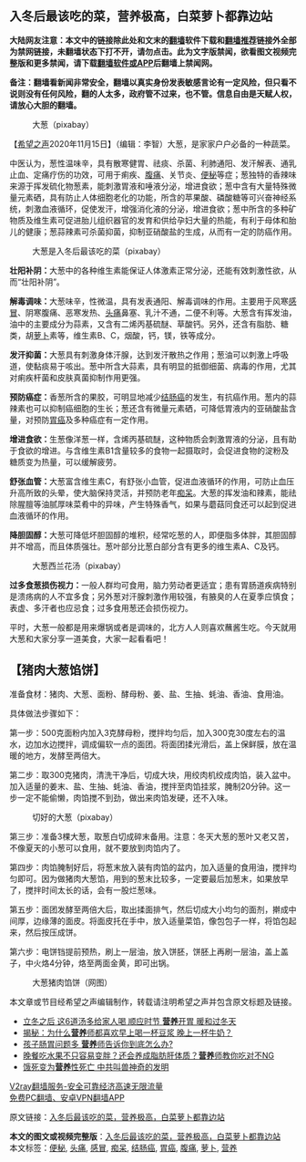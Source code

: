  <h2>入冬后最该吃的菜，营养极高，白菜萝卜都靠边站</h2> <p class="notice"><b>大陆网友注意：本文中的链接除此处和文末的<a href="https://github.com/bannedbook/fanqiang" >翻墙</a>软件下载和<a href="https://github.com/killgcd/justmysocks/blob/master/README.md">翻墙推荐</a>链接外全部为禁网链接，未翻墙状态下打不开，请勿点击。此为文字版禁闻，欲看图文视频完整版和更多禁闻，请下载<a href="https://github.com/bannedbook/fanqiang">翻墙软件或APP</a>后翻墙上禁闻网。</p><p>备注：翻墙看新闻非常安全，翻墙以真实身份发表敏感言论有一定风险，但只看不说则没有任何风险，翻的人太多，政府管不过来，也不管。信息自由是天赋人权，请放心大胆的翻墙。</b></p>  <div class="entry"> <figure><figcaption>大葱（pixabay）</figcaption></figure> <p>【<span class='wp_keywordlink_affiliate'><a href="https://www.soundofhope.org" title="希望之声" target="_blank">希望之声</a></span>2020年11月15日】（编辑：李智）大葱，是家家户户必备的一种蔬菜。</p> <p>中医认为，葱性温味辛，具有散寒健胃、祛痰、杀菌、利肺通阳、发汗解表、通乳止血、定痛疗伤的功效，可用于痢疾、<a href="https://www.bannedbook.org/bnews/tag/%e8%85%b9%e7%97%9b/" class="st_tag internal_tag" rel="tag" title="标签 腹痛 下的日志">腹痛</a>、关节炎、<a href="https://www.bannedbook.org/bnews/tag/%e4%be%bf%e7%a7%98/" class="st_tag internal_tag" rel="tag" title="标签 便秘 下的日志">便秘</a>等症；葱独特的香辣味来源于挥发硫化物葱素，能刺激胃液和唾液分泌，增进食欲；葱中含有大量特殊微量元素硒，具有防止人体细胞老化的功能，所含的苹果酸、磷酸糖等可兴奋神经系统，刺激血液循环，促使发汗，增强消化液的分泌，增进食欲；葱中所含的多种矿物质及维生素可促进胎儿组织器官的发育和供给孕妇大量的热能，有利于母体和胎儿的健康；葱蒜辣素可杀菌抑菌，抑制亚硝酸盐的生成，从而有一定的防癌作用。</p> <figure><figcaption>大葱是入冬后最该吃的菜（pixabay）</figcaption></figure> <p><strong>壮阳补阴：</strong>大葱中的各种维生素能保证人体激素正常分泌，还能有效刺激性欲，从而“壮阳补阴”。</p> <p><strong>解毒调味：</strong>大葱味辛，性微温，具有发表通阳、解毒调味的作用。主要用于风寒<a href="https://www.bannedbook.org/bnews/tag/%E6%84%9F%E5%86%92/" class="st_tag internal_tag" rel="tag" title="标签 感冒 下的日志">感冒</a>、阴寒腹痛、恶寒发热、<a href="https://www.bannedbook.org/bnews/tag/%e5%a4%b4%e7%97%9b/" class="st_tag internal_tag" rel="tag" title="标签 头痛 下的日志">头痛</a>鼻塞、乳汁不通，二便不利等。大葱含有挥发油，油中的主要成分为蒜素，又含有二烯丙基硫醚、草酸钙。另外，还含有脂肪、糖类，胡<a href="https://www.bannedbook.org/bnews/tag/%e8%90%9d%e5%8d%9c/" class="st_tag internal_tag" rel="tag" title="标签 萝卜 下的日志">萝卜</a>素等，维生素B、C，烟酸，钙，镁，铁等成分。</p> <p><strong>发汗抑菌：</strong>大葱具有刺激身体汗腺，达到发汗散热之作用；葱油可以刺激上呼吸道，使黏痰易于咳出。葱中所含大蒜素，具有明显的抵御细菌、病毒的作用，尤其对痢疾杆菌和皮肤真菌抑制作用更强。</p>  <p><strong>预防癌症：</strong>香葱所含的果胶，可明显地减少<a href="https://www.bannedbook.org/bnews/tag/%E7%BB%93%E8%82%A0%E7%99%8C/" class="st_tag internal_tag" rel="tag" title="标签 结肠癌 下的日志">结肠癌</a>的发生，有抗癌作用。葱内的蒜辣素也可以抑制癌细胞的生长；葱还含有微量元素硒，可降低胃液内的亚硝酸盐含量，对预防<a href="https://www.bannedbook.org/bnews/tag/%E8%83%83%E7%99%8C/" class="st_tag internal_tag" rel="tag" title="标签 胃癌 下的日志">胃癌</a>及多种癌症有一定作用。</p> <p><strong>增进食欲：</strong>生葱像洋葱一样，含烯丙基硫醚，这种物质会刺激胃液的分泌，且有助于食欲的增进。与含维生素B1含量较多的食物一起摄取时，会促进食物的淀粉及糖质变为热量，可以缓解疲劳。</p> <p><strong>舒张血管：</strong>大葱富含维生素C，有舒张小血管，促进血液循环的作用，可防止血压升高所致的头晕，使大脑保持灵活，并预防老年<a href="https://www.bannedbook.org/bnews/tag/%E7%97%B4%E5%91%86/" class="st_tag internal_tag" rel="tag" title="标签 痴呆 下的日志">痴呆</a>。大葱的挥发油和辣素，能祛除腥膻等油腻厚味菜肴中的异味，产生特殊香气，如果与蘑菇同食还可以起到促进血液循环的作用。</p> <p><strong>降胆固醇：</strong>大葱可降低坏胆固醇的堆积，经常吃葱的人，即便脂多体胖，其胆固醇并不增高，而且体质强壮。葱叶部分比葱白部分含有更多的维生素A、C及钙。</p> <figure><figcaption>大葱西兰花汤（pixabay）</figcaption></figure> <p><strong>过多食葱损伤视力：</strong>一般人群均可食用，脑力劳动者更适宜；患有胃肠道疾病特别是溃疡病的人不宜多食；另外葱对汗腺刺激作用较强，有腋臭的人在夏季应慎食；表虚、多汗者也应忌食；过多食用葱还会损伤视力。</p>  <p>平时，大葱一般都是用来爆锅或者是调味的，北方人人则喜欢蘸酱生吃。今天就用大葱和大家分享一道美食，大家一起看看吧！</p> <h2>【猪肉大葱馅饼】</h2> <p>准备食材：猪肉、大葱、面粉、酵母粉、姜、盐、生抽、蚝油、香油、食用油。</p> <p>具体做法步骤如下：</p> <p>第一步：500克面粉内加入3克酵母粉，搅拌均匀后，加入300克30度左右的温水，边加水边搅拌，调成偏软一点的面团。将面团揉光滑后，盖上保鲜膜，放在温暖的地方，发酵至两倍大。</p> <p>第二步：取300克猪肉，清洗干净后，切成大块，用绞肉机绞成肉馅，装入盆中。加入适量的姜末、盐、生抽、蚝油、香油，搅拌至肉馅挂浆，腌制20分钟。这一步一定不能偷懒，肉馅搅不到劲，做出来肉馅发硬，还不入味。</p>  <figure><figcaption>切好的大葱（pixabay）</figcaption></figure> <p>第三步：准备3棵大葱，取葱白切成碎末备用。注意：冬天大葱的葱叶又老又苦，不像夏天的小葱可以食用，就不要放到肉馅内了。</p> <p>第四步：肉馅腌制好后，将葱末放入装有肉馅的盆内，加入适量的食用油，搅拌均匀即可。因为做猪肉大葱馅，用到的葱末比较多，一定要最后加葱末，如果放早了，搅拌时间太长的话，会有一股烂葱味。</p> <p>第五步：面团发酵至两倍大后，取出揉面排气，然后切成大小均匀的面剂，擀成中间厚，边缘薄的面皮。将面皮托在手中，放入适量菜馅，像包包子一样，将馅包起来，然后按压成饼。</p> <p>第六步：电饼铛提前预热，刷上一层油，放入饼胚，饼胚上再刷一层油，盖上盖子，中火烙4分钟，烙至两面金黄，即可出锅。</p> <figure><figcaption>大葱猪肉馅饼（网图）</figcaption></figure> <p>本文章或节目经希望之声编辑制作，转载请注明希望之声并包含原文标题及链接。</p>  <ul class='op-related-articles' title='相关阅读'> <li><a href='https://www.bannedbook.org/bnews/lifebaike/20201115/1431267.html' target='_blank'>立冬之后 这6道汤多给家人喝 顺应时节 <b>营养</b>开胃 暖和过冬天</a></li> <li><a href='https://www.bannedbook.org/bnews/health/20201115/1431261.html' target='_blank'>揭秘：为什么<b>营养</b>师都喜欢早上喝一杯豆浆 晚上一杯牛奶？</a></li> <li><a href='https://www.bannedbook.org/bnews/health/20201114/1430898.html' target='_blank'>孩子肠胃问题多 <b>营养</b>师告诉你到底怎么办?</a></li> <li><a href='https://www.bannedbook.org/bnews/health/20201114/1430867.html' target='_blank'>晚餐吃水果不只容易变胖？还会养成脂肪肝体质？<b>营养</b>师教你吃对不NG</a></li> <li><a href='https://www.bannedbook.org/bnews/lifebaike/20201112/1429721.html' target='_blank'>饿死变为<b>营养</b>性死亡 中共叫兽神奇的发明</a></li> </ul> <p class="texttj"> <a href="https://www.bannedbook.org/forum23/topic22702.html" target="_blank">V2ray翻墙服务-安全可靠经济高速无限流量</a><br/> <a href="https://github.com/bannedbook/fanqiang/wiki/%E7%A6%81%E9%97%BB%E7%BD%91%E5%AE%89%E5%8D%93%E7%BF%BB%E5%A2%99%E6%96%B0%E9%97%BBAPP" target="_blank">免费PC翻墙、安卓VPN翻墙APP</a></p><p>原文链接：<a class="src_link"  href="https://www.soundofhope.org/post/442903" target="_blank">入冬后最该吃的菜，营养极高，白菜萝卜都靠边站</a></p><a name='sharetosocial'></a>       <div><b>本文的图文或视频完整版</b>：<a href='https://www.bannedbook.org/bnews/comments/20201115/1431441.html'>入冬后最该吃的菜，营养极高，白菜萝卜都靠边站</a></div>  </div><!--END ENTRY--> <div class="postfooter"> <div>本文标签：<a href="https://www.bannedbook.org/bnews/tag/%e4%be%bf%e7%a7%98/" rel="tag">便秘</a>, <a href="https://www.bannedbook.org/bnews/tag/%e5%a4%b4%e7%97%9b/" rel="tag">头痛</a>, <a href="https://www.bannedbook.org/bnews/tag/%E6%84%9F%E5%86%92/" rel="tag">感冒</a>, <a href="https://www.bannedbook.org/bnews/tag/%E7%97%B4%E5%91%86/" rel="tag">痴呆</a>, <a href="https://www.bannedbook.org/bnews/tag/%E7%BB%93%E8%82%A0%E7%99%8C/" rel="tag">结肠癌</a>, <a href="https://www.bannedbook.org/bnews/tag/%E8%83%83%E7%99%8C/" rel="tag">胃癌</a>, <a href="https://www.bannedbook.org/bnews/tag/%e8%85%b9%e7%97%9b/" rel="tag">腹痛</a>, <a href="https://www.bannedbook.org/bnews/tag/%e8%90%9d%e5%8d%9c/" rel="tag">萝卜</a>, <a href="https://www.bannedbook.org/bnews/tag/%E8%90%A5%E5%85%BB/" rel="tag">营养</a></div>  </div><!--END POSTFOOTER--> 